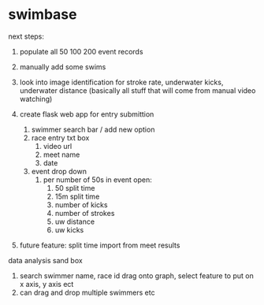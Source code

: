 # swimbase

next steps:

1) populate all 50 100 200 event records

2) manually add some swims

3) look into image identification for stroke rate, underwater kicks, underwater distance (basically all stuff that will come from manual video watching)
4) create flask web app for entry submittion
   1) swimmer search bar / add new option
   2) race entry txt box
      1) video url
      2) meet name
      3) date
   3) event drop down
      1) per number of 50s in event open:
         1) 50 split time
         2) 15m split time
         3) number of kicks
         4) number of strokes
         5) uw distance
         6) uw kicks




5) future feature: split time import from meet results


data analysis sand box
1) search swimmer name, race id drag onto graph, select feature to put on x axis, y axis ect
2) can drag and drop multiple swimmers etc 